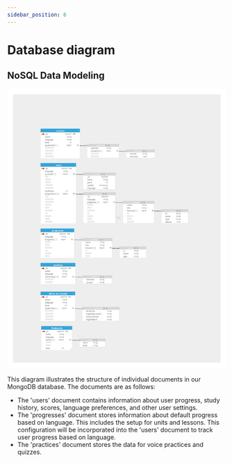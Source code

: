 ```yaml
---
sidebar_position: 6
---
```

# Database diagram
## NoSQL Data Modeling
<img src ="https://raw.githubusercontent.com/Capstone-Projects-2023-Fall/project-language-learning-discord-bot/main/images/LanguageBoNoSQLDataModeling.jpg" alt=""/>


This diagram illustrates the structure of individual documents in our MongoDB database. The documents are as follows:

- The 'users' document contains information about user progress, study history, scores, language preferences, and other user settings.
- The 'progresses' document stores information about default progress based on language. This includes the setup for units and lessons. This configuration will be incorporated into the 'users' document to track user progress based on language. 
- The 'practices' document stores the data for voice practices and quizzes. 
